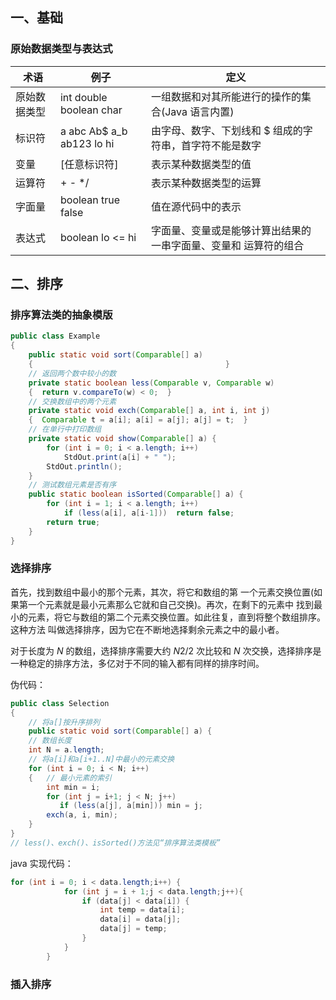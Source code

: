 ## 一、基础 ##
### 原始数据类型与表达式 ###
| 术语 | 例子 | 定义 |
| ------ | ------ | ------ |
| 原始数据类型 | int double boolean char | 一组数据和对其所能进行的操作的集合(Java 语言内置) |
| 标识符 | a abc Ab$ a_b ab123 lo hi | 由字母、数字、下划线和 $ 组成的字符串，首字符不能是数字 |
| 变量 | [任意标识符] | 表示某种数据类型的值 |
| 运算符 | + - */ | 表示某种数据类型的运算 |
| 字面量 | boolean    true false | 值在源代码中的表示 |
| 表达式 | boolean     lo <= hi | 字面量、变量或是能够计算出结果的一串字面量、变量和 运算符的组合 |

## 二、排序 ##

### 排序算法类的抽象模版

```java
public class Example
{
    public static void sort(Comparable[] a)
    {                                           }
    // 返回两个数中较小的数
    private static boolean less(Comparable v, Comparable w)
    {  return v.compareTo(w) < 0;  }
    // 交换数组中的两个元素
    private static void exch(Comparable[] a, int i, int j)
    {  Comparable t = a[i]; a[i] = a[j]; a[j] = t;  }
    // 在单行中打印数组
    private static void show(Comparable[] a) { 
        for (int i = 0; i < a.length; i++)
            StdOut.print(a[i] + " ");
        StdOut.println();
    }
    // 测试数组元素是否有序
    public static boolean isSorted(Comparable[] a) { 
        for (int i = 1; i < a.length; i++)
            if (less(a[i], a[i-1]))  return false;
        return true;
    }
}
```



### 选择排序 ###
首先，找到数组中最小的那个元素，其次，将它和数组的第 一个元素交换位置(如果第一个元素就是最小元素那么它就和自己交换)。再次，在剩下的元素中 找到最小的元素，将它与数组的第二个元素交换位置。如此往复，直到将整个数组排序。这种方法 叫做选择排序，因为它在不断地选择剩余元素之中的最小者。

对于长度为 *N* 的数组，选择排序需要大约 *N*2/2 次比较和 *N* 次交换，选择排序是一种稳定的排序方法，多亿对于不同的输入都有同样的排序时间。

伪代码：

```java
public class Selection
{
    // 将a[]按升序排列
    public static void sort(Comparable[] a) { 
    // 数组长度
    int N = a.length;  
    // 将a[i]和a[i+1..N]中最小的元素交换
    for (int i = 0; i < N; i++)
    {   // 最小元素的索引 
        int min = i; 
        for (int j = i+1; j < N; j++)
           if (less(a[j], a[min])) min = j;
        exch(a, i, min);
    } 
}
// less()、exch()、isSorted()方法见“排序算法类模板”
```



java 实现代码：

```java
for (int i = 0; i < data.length;i++) {
            for (int j = i + 1;j < data.length;j++){
                if (data[j] < data[i]) {
                    int temp = data[i];
                    data[i] = data[j];
                    data[j] = temp;
                }
            }
        }
```
### 插入排序 ###

